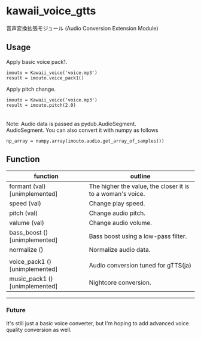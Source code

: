 # kawaii_voice_gtts  
音声変換拡張モジュール (Audio Conversion Extension Module)  

## Usage  
Apply basic voice pack1.
```
imouto = Kawaii_voice('voice.mp3')  
result = imouto.voice_pack1()
```
Apply pitch change.
```
imouto = Kawaii_voice('voice.mp3')  
result = imouto.pitch(2.0)
```  
　  
Note: Audio data is passed as pydub.AudioSegment.  
AudioSegment. You can also convert it with numpy as follows  
```
np_array = numpy.array(imouto.audio.get_array_of_samples())
```

## Function
| function | outline |
--- | ---
| formant (val) \[unimplemented\] | The higher the value, the closer it is to a woman's voice. |
| speed (val) | Change play speed. |
| pitch (val) | Change audio pitch. |
| valume (val) | Change audio volume. |
| bass_boost () \[unimplemented\] | Bass boost using a low-pass filter. |
| normalize () | Normalize audio data. |
|||
| voice_pack1 () \[unimplemented\] | Audio conversion tuned for gTTS(ja) |
| music_pack1 () \[unimplemented\] | Nightcore conversion. |

---
### Future  
It's still just a basic voice converter, but I'm hoping to add advanced voice quality conversion as well.
